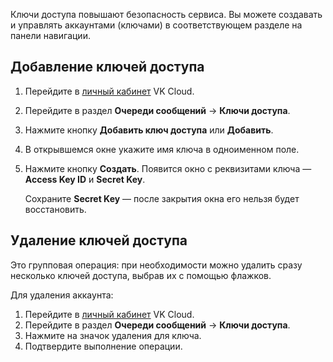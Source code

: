 Ключи доступа повышают безопасность сервиса. Вы можете создавать и управлять аккаунтами (ключами) в соответствующем разделе на панели навигации.

## Добавление ключей доступа

1. Перейдите в [личный кабинет](https://mcs.mail.ru/app/) VK Cloud.
1. Перейдите в раздел **Очереди сообщений** → **Ключи доступа**.
1. Нажмите кнопку **Добавить ключ доступа** или **Добавить**.
1. В открывшемся окне укажите имя ключа в одноименном поле.
1. Нажмите кнопку **Создать**. Появится окно с реквизитами ключа — **Access Key ID** и **Secret Key**.

    <warn>

    Сохраните **Secret Key** — после закрытия окна его нельзя будет восстановить.

    </warn>

## Удаление ключей доступа

Это групповая операция: при необходимости можно удалить сразу несколько ключей доступа, выбрав их с помощью флажков.

Для удаления аккаунта:

1. Перейдите в [личный кабинет](https://mcs.mail.ru/app/) VK Cloud.
1. Перейдите в раздел **Очереди сообщений** → **Ключи доступа**.
1. Нажмите на значок удаления для ключа.
1. Подтвердите выполнение операции.
